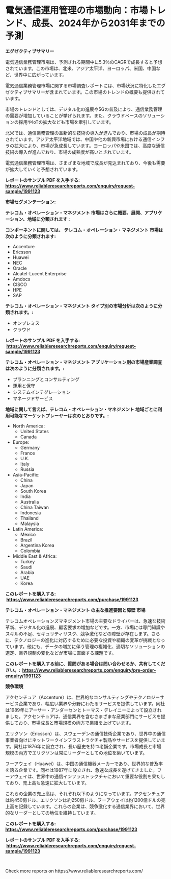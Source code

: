 <p><h1>電気通信運用管理の市場動向：市場トレンド、成長、2024年から2031年までの予測</h1></p><p><strong>エグゼクティブサマリー</strong></p>
<p><p>電気通信業務管理市場は、予測される期間中に5.3％のCAGRで成長すると予想されています。この市場は、北米、アジア太平洋、ヨーロッパ、米国、中国など、世界中に広がっています。</p><p>電気通信業務管理市場に関する市場調査レポートには、市場状況に特化したエグゼクティブサマリーが含まれています。この市場のトレンドの概要も提供されています。</p><p>市場のトレンドとしては、デジタル化の進展や5Gの普及により、通信業務管理の需要が増加していることが挙げられます。また、クラウドベースのソリューションの採用やIoTの拡大なども市場を牽引しています。</p><p>北米では、通信業務管理の革新的な技術の導入が進んでおり、市場の成長が期待されています。アジア太平洋地域では、中国や他の新興市場における通信インフラの拡大により、市場が急成長しています。ヨーロッパや米国では、高度な通信技術の導入が進んでおり、市場の成熟度が高いとされています。</p><p>電気通信業務管理市場は、さまざまな地域で成長が見込まれており、今後も需要が拡大していくと予想されています。</p></p>
<p><strong>レポートのサンプル PDF を入手する: <a href="https://www.reliableresearchreports.com/enquiry/request-sample/1991123">https://www.reliableresearchreports.com/enquiry/request-sample/1991123</a></strong></p>
<p><strong>市場セグメンテーション:</strong></p>
<p><strong> テレコム・オペレーション・マネジメント 市場はさらに概要、展開、アプリケーション、地域に分類されます :</strong></p>
<p><strong>コンポーネントに関しては、 テレコム・オペレーション・マネジメント 市場は次のように分類されます: &nbsp;</strong></p>
<p><ul><li>Accenture</li><li>Ericsson</li><li>Huawei</li><li>NEC</li><li>Oracle</li><li>Alcatel-Lucent Enterprise</li><li>Amdocs</li><li>CISCO</li><li>HPE</li><li>SAP</li></ul></p>
<p><strong> テレコム・オペレーション・マネジメント タイプ別の市場分析は次のように分類されます。:</strong></p>
<p><ul><li>オンプレミス</li><li>クラウド</li></ul></p>
<p><strong>レポートのサンプル PDF を入手する: &nbsp;<a href="https://www.reliableresearchreports.com/enquiry/request-sample/1991123">https://www.reliableresearchreports.com/enquiry/request-sample/1991123</a></strong></p>
<p><strong> テレコム・オペレーション・マネジメント アプリケーション別の市場産業調査は次のように分類されます。:</strong></p>
<p><ul><li>プランニングとコンサルティング</li><li>運用と保守</li><li>システムインテグレーション</li><li>マネージドサービス</li></ul></p>
<p><strong>地域に関して言えば、テレコム・オペレーション・マネジメント 地域ごとに利用可能なマーケットプレーヤーは次のとおりです。:</strong></p>
<p><ul>
    <li>
        North America:
        <ul>
            <li>United States</li>
            <li>Canada</li>
        </ul>
    </li>
    <li>
        Europe:
        <ul>
            <li>Germany</li>
            <li>France</li>
            <li>U.K.</li>
            <li>Italy</li>
            <li>Russia</li>
        </ul>
    </li>
    <li>
        Asia-Pacific:
        <ul>
            <li>China</li>
            <li>Japan</li>
            <li>South Korea</li>
            <li>India</li>
            <li>Australia</li>
            <li>China Taiwan</li>
            <li>Indonesia</li>
            <li>Thailand</li>
            <li>Malaysia</li>
        </ul>
    </li>
    <li>
        Latin America:
        <ul>
            <li>Mexico</li>
            <li>Brazil</li>
            <li>Argentina Korea</li>
            <li>Colombia</li>
        </ul>
    </li>
    <li>
        Middle East & Africa:
        <ul>
            <li>Turkey</li>
            <li>Saudi</li>
            <li>Arabia</li>
            <li>UAE</li>
            <li>Korea</li>
        </ul>
    </li>
    </ul></p>
<p><strong>このレポートを購入する: &nbsp;<a href="https://www.reliableresearchreports.com/purchase/1991123">https://www.reliableresearchreports.com/purchase/1991123</a></strong></p>
<p><strong>テレコム・オペレーション・マネジメント の主な推進要因と障壁 市場</strong></p>
<p><p>テレコムオペレーションズマネジメント市場の主要なドライバーは、急速な技術革新、デジタル化の進展、顧客要求の増加などです。一方、市場には専門知識やスキルの不足、セキュリティリスク、競争激化などの障壁が存在します。さらに、テクノロジーの進化に対応するために必要な投資や組織の変革が挑戦となっています。他にも、データの増加に伴う管理の複雑化、適切なソリューションの選定、業界規制の変化などが市場に直面する課題です。</p></p>
<p><strong>このレポートを購入する前に、質問がある場合は問い合わせるか、共有してください。:&nbsp; <a href="https://www.reliableresearchreports.com/enquiry/pre-order-enquiry/1991123">https://www.reliableresearchreports.com/enquiry/pre-order-enquiry/1991123</a></strong></p>
<p><strong>競争環境</strong></p>
<p><p>アクセンチュア（Accenture）は、世界的なコンサルティングやテクノロジーサービス企業であり、幅広い業界や分野にわたるサービスを提供しています。同社は1989年にアーサー・アンダーセンとトーマス・デレイニーによって設立されました。アクセンチュアは、通信業界を含むさまざまな産業部門にサービスを提供しており、市場成長と市場規模の両方で業績を上げています。</p><p>エリクソン（Ericsson）は、スウェーデンの通信技術企業であり、世界中の通信事業者向けにネットワークインフラストラクチャ製品やサービスを提供しています。同社は1876年に設立され、長い歴史を持つ老舗企業です。市場成長と市場規模の両方でエリクソンは常にリーダーとしての地位を築いています。</p><p>フーアウェイ（Huawei）は、中国の通信機器メーカーであり、世界的な普及率を誇る企業です。同社は1987年に設立され、急速な成長を遂げてきました。フーアウェイは、世界中の通信インフラストラクチャにおいて重要な役割を果たしており、売上高も急速に拡大しています。</p><p>これらの企業の売上高は、それぞれ以下のようになっています。アクセンチュアは約450億ドル、エリクソンは約250億ドル、フーアウェイは約1200億ドルの売上高を記録しています。これらの企業は、競争激化する通信業界において、世界的なリーダーとしての地位を維持しています。</p></p>
<p><strong>このレポートを購入する: &nbsp; <a href="https://www.reliableresearchreports.com/purchase/1991123">https://www.reliableresearchreports.com/purchase/1991123</a></strong></p>
<p><strong>レポートのサンプル PDF を入手する: &nbsp;<a href="https://www.reliableresearchreports.com/enquiry/request-sample/1991123">https://www.reliableresearchreports.com/enquiry/request-sample/1991123</a></strong><strong></strong></p>
<p>&nbsp;</p>
<p>Check more reports on https://www.reliableresearchreports.com/</p>